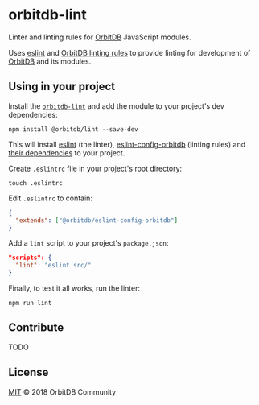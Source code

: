 # orbitdb-lint

Linter and linting rules for [OrbitDB](https://github.com/orbitdb/orbit-db) JavaScript modules.

Uses [eslint](https://eslint.org) and [OrbitDB linting rules](https://github.com/orbitdb/eslint-config-orbitdb) to provide linting for development of [OrbitDB](https://github.com/orbitdb/orbit-db) and its modules.

## Using in your project

Install the [`orbitdb-lint`](https://github.com/haadcode/orbitdb-lint) and add the module to your project's dev dependencies:
```
npm install @orbitdb/lint --save-dev
```

This will install [eslint](https://eslint.org) (the linter), [eslint-config-orbitdb](https://github.com/orbitdb/eslint-config-orbitdb) (linting rules) and [their dependencies](https://github.com/haadcode/orbitdb-lint/blob/master/package.json#L11) to your project.


Create `.eslintrc` file in your project's root directory:
```
touch .eslintrc
```

Edit `.eslintrc` to contain:
```json
{
  "extends": ["@orbitdb/eslint-config-orbitdb"]
}
```

Add a `lint` script to your project's `package.json`:
```json
"scripts": {
  "lint": "eslint src/"
}
```

Finally, to test it all works, run the linter:
```
npm run lint
```

## Contribute

TODO

## License

[MIT](LICENSE) © 2018 OrbitDB Community